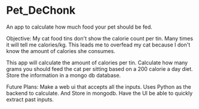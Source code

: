 # Pet_DeChonk
An app to calculate how much food your pet should be fed. 

Objective:
My cat food tins don't show the calorie count per tin. Many times it will tell me calories/kg. This leads me to overfead my cat because I don't know the amount of calories she consumes.

This app will calculate the amount of calories per tin.
Calculate how many grams you should feed the cat per sitting based on a 200 calorie a day diet.
Store the information in a mongo db database.

Future Plans:
Make a web ui that accepts all the inputs.
Uses Python as the backend to calculate.
And Store in mongodb.
Have the UI be able to quickly extract past inputs.
